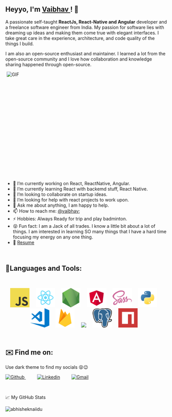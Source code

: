 ## Heyyo, I'm <a href="https://unicifer.netlify.app/" target="_blank">Vaibhav </a>! 👋

A passionate self-taught **ReactJs, React-Native and Angular** developer and a freelance software engineer from India. My passion for software lies with dreaming up ideas and making them come true with elegant interfaces. I take great care in the experience, architecture, and code quality of the things I build.

I am also an open-source enthusiast and maintainer. I learned a lot from the open-source community and I love how collaboration and knowledge sharing happened through open-source.

  <img align="right" alt="GIF" src="https://github.com/abhisheknaiidu/abhisheknaiidu/blob/master/code.gif?raw=true" width="500" height="340" />
  
- 🔭 I’m currently working on React, ReactNative, Angular.
- 🌱 I’m currently learning React with backemd stuff, React Native.
- 👯 I’m looking to collaborate on startup ideas.
- 🤔 I’m looking for help with react projects to work upon.
- 💬 Ask me about anything, I am happy to help.
- 📫 How to reach me: [@vaibhav](https://www.linkedin.com/in/vaibhavcse/);
- ⚡ Hobbies: Always Ready for trip and play badminton.
- 😝 Fun fact: I am a Jack of all trades. I know a little bit about a lot of things. I am interested in learning SO many things that I have a hard time focusing my energy on any one thing.
- 📝 [Resume](https://drive.google.com/file/d/1nTp_0VGM64CRYUfoA1xVVgZCtIo9jIPv/view)

<br/>

## 🚀Languages and Tools:

<br/>
<p align="center">
<img height="60" src="https://raw.githubusercontent.com/github/explore/80688e429a7d4ef2fca1e82350fe8e3517d3494d/topics/javascript/javascript.png">&nbsp;&nbsp;&nbsp;&nbsp;
<img height="60" src="https://raw.githubusercontent.com/github/explore/80688e429a7d4ef2fca1e82350fe8e3517d3494d/topics/react/react.png">&nbsp;&nbsp;&nbsp;&nbsp;
<img height="60" src="https://raw.githubusercontent.com/github/explore/80688e429a7d4ef2fca1e82350fe8e3517d3494d/topics/nodejs/nodejs.png">&nbsp;&nbsp;&nbsp;&nbsp;
<img height="60" src="https://raw.githubusercontent.com/github/explore/80688e429a7d4ef2fca1e82350fe8e3517d3494d/topics/angular/angular.png">&nbsp;&nbsp;&nbsp;&nbsp;
<img height="60" src="https://raw.githubusercontent.com/github/explore/80688e429a7d4ef2fca1e82350fe8e3517d3494d/topics/sass/sass.png">&nbsp;&nbsp;&nbsp;&nbsp;
<img height="60" src="https://raw.githubusercontent.com/github/explore/80688e429a7d4ef2fca1e82350fe8e3517d3494d/topics/python/python.png">&nbsp;&nbsp;&nbsp;&nbsp;
<img height="60" src="https://raw.githubusercontent.com/github/explore/80688e429a7d4ef2fca1e82350fe8e3517d3494d/topics/visual-studio-code/visual-studio-code.png">&nbsp;&nbsp;&nbsp;&nbsp;
<img height="60" src="https://raw.githubusercontent.com/github/explore/80688e429a7d4ef2fca1e82350fe8e3517d3494d/topics/firebase/firebase.png">&nbsp;&nbsp;&nbsp;&nbsp;
<img height="60" src="https://seeklogo.com/images/G/github-logo-5F384D0265-seeklogo.com.png">&nbsp;&nbsp;&nbsp;&nbsp;
<img height="60" src="https://raw.githubusercontent.com/github/explore/80688e429a7d4ef2fca1e82350fe8e3517d3494d/topics/postgresql/postgresql.png">&nbsp;&nbsp;&nbsp;&nbsp;
<img height="60" src="https://raw.githubusercontent.com/github/explore/80688e429a7d4ef2fca1e82350fe8e3517d3494d/topics/npm/npm.png">&nbsp;&nbsp;&nbsp;&nbsp;
</p>

<br/>

## ✉️ Find me on:

Use dark theme to find my socials 😝😉
<br/>

<p>
 <a href="https://github.com/vaibhavmittal1998" target="_blank" rel="noopener noreferrer"> <img src="https://www.iconsdb.com/icons/preview/white/github-6-xxl.png" alt="Github" height="60"> </a>&nbsp;&nbsp;&nbsp;&nbsp;&nbsp;&nbsp;&nbsp;&nbsp;
 <a href="https://www.linkedin.com/in/vaibhavcse/" target="_blank" rel="noopener noreferrer"> <img src="https://www.iconsdb.com/icons/preview/white/linkedin-3-xxl.png" alt="Linkedin" height="60"></a>&nbsp;&nbsp;&nbsp;&nbsp;&nbsp;&nbsp;&nbsp;&nbsp;
 <a href="mailto:vaibhav.mittal1998@gmail.com"> <img src="https://www.iconsdb.com/icons/preview/white/message-xxl.png" alt="Gmail" height="60"></a>
</p>

<br/>

📈 My GitHub Stats
<br/>

<p> <img src="https://github-readme-stats.vercel.app/api?username=vaibhavmittal1998&show_icons=true&theme=gotham" alt="abhisheknaiidu" />
